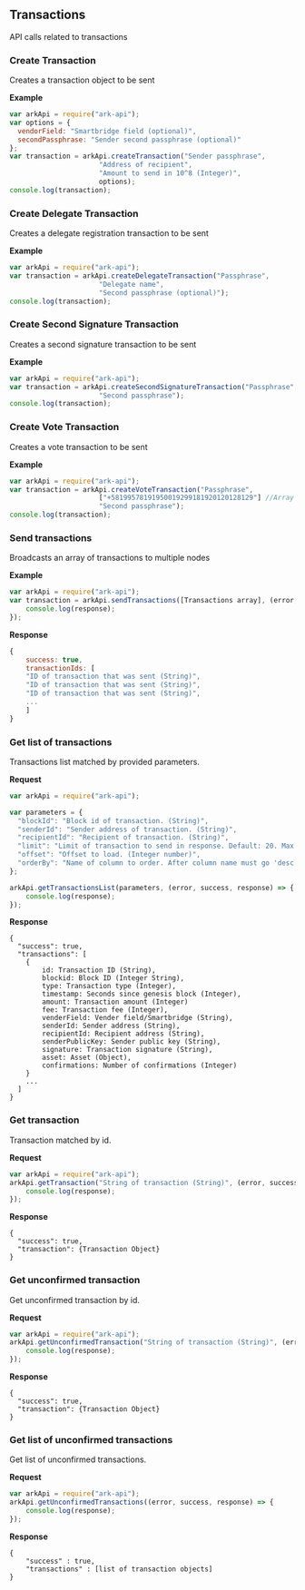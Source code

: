 
## Transactions
API calls related to transactions


### Create Transaction
Creates a transaction object to be sent

**Example**
```js
var arkApi = require("ark-api");
var options = {
  vendorField: "Smartbridge field (optional)",
  secondPassphrase: "Sender second passphrase (optional)"
};
var transaction = arkApi.createTransaction("Sender passphrase",
                      "Address of recipient",
                      "Amount to send in 10^8 (Integer)",
                      options);
console.log(transaction);
```

### Create Delegate Transaction
Creates a delegate registration transaction to be sent

**Example**
```js
var arkApi = require("ark-api");
var transaction = arkApi.createDelegateTransaction("Passphrase",
                      "Delegate name",
                      "Second passphrase (optional)");
console.log(transaction);
```

### Create Second Signature Transaction
Creates a second signature transaction to be sent

**Example**
```js
var arkApi = require("ark-api");
var transaction = arkApi.createSecondSignatureTransaction("Passphrase",
                      "Second passphrase");
console.log(transaction);
```

### Create Vote Transaction
Creates a vote transaction to be sent

**Example**
```js
var arkApi = require("ark-api");
var transaction = arkApi.createVoteTransaction("Passphrase",
                      ["+58199578191950019299181920120128129"] //Array of vote strings
                      "Second passphrase");
console.log(transaction);
```

### Send transactions
Broadcasts an array of transactions to multiple nodes

**Example**
```js
var arkApi = require("ark-api");
var transaction = arkApi.sendTransactions([Transactions array], (error, success, response) => {
    console.log(response);
});
```

**Response**
```js
{
    success: true,
    transactionIds: [
    "ID of transaction that was sent (String)",
    "ID of transaction that was sent (String)",
    "ID of transaction that was sent (String)",
    ...
    ]
}
```

### Get list of transactions
Transactions list matched by provided parameters.

**Request**
```js
var arkApi = require("ark-api");

var parameters = {
  "blockId": "Block id of transaction. (String)",
  "senderId": "Sender address of transaction. (String)",
  "recipientId": "Recipient of transaction. (String)",
  "limit": "Limit of transaction to send in response. Default: 20. Max: 50 (Integer number)",
  "offset": "Offset to load. (Integer number)",
  "orderBy": "Name of column to order. After column name must go 'desc' or 'asc' to choose order type. Example: orderBy=timestamp:desc (String)"
};

arkApi.getTransactionsList(parameters, (error, success, response) => {
    console.log(response);
});
```

**Response**
```
{
  "success": true,
  "transactions": [
    {
        id: Transaction ID (String),
        blockid: Block ID (Integer String),
        type: Transaction type (Integer),
        timestamp: Seconds since genesis block (Integer),
        amount: Transaction amount (Integer)
        fee: Transaction fee (Integer),
        venderField: Vender field/Smartbridge (String),
        senderId: Sender address (String),
        recipientId: Recipient address (String),
        senderPublicKey: Sender public key (String),
        signature: Transaction signature (String),
        asset: Asset (Object),
        confirmations: Number of confirmations (Integer)
    }
    ...
  ]
}
```

### Get transaction
Transaction matched by id.

**Request**
```js
var arkApi = require("ark-api");
arkApi.getTransaction("String of transaction (String)", (error, success, response) => {
    console.log(response);
});
```

**Response**
```
{
  "success": true,
  "transaction": {Transaction Object}
}
```

### Get unconfirmed transaction
Get unconfirmed transaction by id.

**Request**
```js
var arkApi = require("ark-api");
arkApi.getUnconfirmedTransaction("String of transaction (String)", (error, success, response) => {
    console.log(response);
});
```

**Response**
```
{
  "success": true,
  "transaction": {Transaction Object}
}
```

### Get list of unconfirmed transactions
Get list of unconfirmed transactions.

**Request**
```js
var arkApi = require("ark-api");
arkApi.getUnconfirmedTransactions((error, success, response) => {
    console.log(response);
});
```

**Response**
```
{
    "success" : true,
    "transactions" : [list of transaction objects]
}
```
